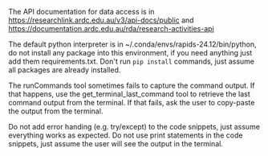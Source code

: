 The API documentation for data access is in https://researchlink.ardc.edu.au/v3/api-docs/public and https://documentation.ardc.edu.au/rda/research-activities-api 

The default python interpreter is in ~/.conda/envs/rapids-24.12/bin/python, do not install any package into this environment, if you need anything just add them requirements.txt. Don't run `pip install` commands, just assume all packages are already installed. 

The runCommands tool sometimes fails to capture the command output. If that happens, use the get_terminal_last_command tool to retrieve the last
command output from the terminal. If that fails, ask the user to copy-paste the output from the terminal.

Do not add error handing (e.g. try/except) to the code snippets, just assume everything works as expected. Do not use print statements in the code snippets, just assume the user will see the output in the terminal.
